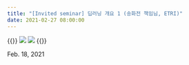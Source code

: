 ```yaml
---
title: "[Invited seminar] 딥러닝 개요 1 (송화전 책임님, ETRI)"
date: 2021-02-27 08:00:00
---
```


{{<format col image-space>}}
![](http://bspl.korea.ac.kr/Board/Members_Only/Research_Materials/Education/invited_seminar/DrSongHJ_ETRI/BSPL_seminar_DrSongHJ_21feb18_1.png#50)
![](http://bspl.korea.ac.kr/Board/Members_Only/Research_Materials/Education/invited_seminar/DrSongHJ_ETRI/BSPL_seminar_DrSongHJ_21feb18.jpg#50)
{{</format>}}

Feb. 18, 2021

